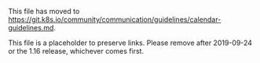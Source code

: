 This file has moved to https://git.k8s.io/community/communication/guidelines/calendar-guidelines.md.

This file is a placeholder to preserve links. Please remove after 2019-09-24 or the 1.16 release, whichever comes first.
